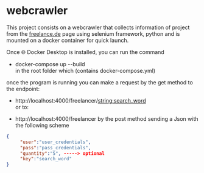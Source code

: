 # webcrawler

This project consists on a webcrawler that collects information of project from the [freelance.de](https://www.freelance.de/) page using selenium framework, python and is mounted on a docker container for quick launch.

Once 🌐 Docker Desktop is installed, you can run the command
* docker-compose up --build \
in the root folder which (contains docker-compose.yml)

once the program is running you can make a request by the get method to the endpoint:

* http://localhost:4000/freelancer/<string:search_word>\
or to:

* http://localhost:4000/freelancer
by the post method sending a Json with the following scheme

```json
{
     "user":"user_credentials",
     "pass":"pass_credentials",
     "quantity":"5", -----> optional
     "key":"search_word"
}
```

